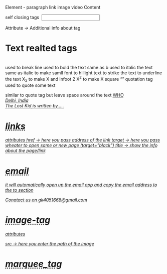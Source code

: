 Element - paragraph link image video
<tagName>Content</tagName>

self closing tags
<img />
<input />
<br />

Attribute -> Additional info about tag

# Text realted tags

<br /> used to break line
<b></b> used to bold the text
<strong></strong> same as b
<i></i> used to italic the text
<em></em> same as italic
<small></small> to make samll font
<mark></mark> to hillight text
<del></del> to strike the text
<ins></ins> to underline the text
X<sub>2</sub> to make X and infoot 2
X<sup>2</sup> to make X square
<q></q> quotation tag used to quote some text

<blockquote></blockquote> similar to quote tag but leave space around the text
<abbr title="World Health Organization">WHO<abbr>
<address>Delhi, India</address>
<cite>The Lost Kid<cite> is written by.....

# _links_

<a></a>
attributes
_href_ -> here you pass address of the link
_target_ -> here you pass wheater to open same or new page (target="black")
_title_ -> show the info about the page/link

# _email_

it will automatically open up the email app and copy the email address to the to section

<p>Conatact us on <a href="mailto:gk4051668@gmail.com">gk4051668@gmail.com</a> </p>


# _image-tag_
attributes

src -> here you enter the path of the image

# _marquee_tag_


